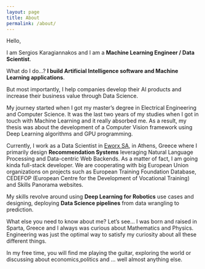 ```yaml
---
layout: page
title: About
permalink: /about/
---
```


Hello,


I am Sergios Karagiannakos and I am a **Machine Learning Engineer / Data Scientist**.


What do I do...? **I build Artificial Intelligence software and Machine Learning applications**.


But most importantly, I help companies develop their AI products and increase their business value through Data Science.


My journey started when I got my master’s degree in Electrical Engineering and Computer Science. It was the last two years of my studies when I got in touch with Machine Learning and it really absorbed me. As a result, my thesis was about the development of a Computer Vision framework using Deep Learning algorithms and GPU programming.


Currently, I work as a Data Scientist in [Eworx SA](https://www.eworx.gr/), in Athens, Greece where I primarily design **Recommendation Systems** leveraging Natural Language Processing and Data-centric Web Backends. As a matter of fact, I am going kinda full-stack developer. We are cooperating with big European Union organizations on projects such as European Training Foundation Database, CEDEFOP (European Centre for the Development of Vocational Training) and Skills Panorama websites.


My skills revolve around using **Deep Learning for Robotics** use cases and designing, deploying **Data Science pipelines** from data wrangling to prediction.


What else you need to know about me? Let’s see... I was born and raised in Sparta, Greece and I always was curious about Mathematics and Physics. Engineering was just the optimal way to satisfy my curiosity about all these different things.


In my free time, you will find me playing the guitar, exploring the world or discussing about economics,politics and ... well almost anything else.



 